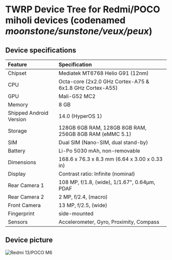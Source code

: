 #  TWRP Device Tree for Redmi/POCO miholi devices (codenamed _moonstone/sunstone/veux/peux_)

## Device specifications

| Feature                 | Specification                                                                  |
| :---------------------- | :------------------------------------------------------------------------------|
| Chipset                 | Mediatek MT6768 Helio G91 (12nm)                                               |
| CPU                     | Octa-core (2x2.0 GHz Cortex-A75 & 6x1.8 GHz Cortex-A55)                        |
| GPU                     | Mali-G52 MC2                                                                   |
| Memory                  | 8 GB                                                                           |
| Shipped Android Version | 14.0 (HyperOS 1)                                                               |
| Storage                 | 128GB 6GB RAM, 128GB 8GB RAM, 256GB 8GB RAM (eMMC 5.1)                         |
| SIM                     | Dual SIM (Nano-SIM, dual stand-by)                                             |
| Battery                 | Li-Po 5030 mAh, non-removable                                                  |
| Dimensions              | 168.6 x 76.3 x 8.3 mm (6.64 x 3.00 x 0.33 in)                                  |
| Display                 | Contrast ratio: Infinite (nominal)                                             |
| Rear Camera 1           | 108 MP, f/1.8, (wide), 1/1.67", 0.64µm, PDAF                                   |
| Rear Camera 2           | 2 MP, f/2.4, (macro)                                                           |
| Front Camera            | 13 MP, f/2.5, (wide)                                                           |
| Fingerprint             | side-mounted                                                                   |
| Sensors                 | Accelerometer, Gyro, Proximity, Compass                                        |

## Device picture

![Redmi 13/POCO M6 ](https://fdn2.gsmarena.com/vv/bigpic/xiaomi-redmi-13-.jpg)
